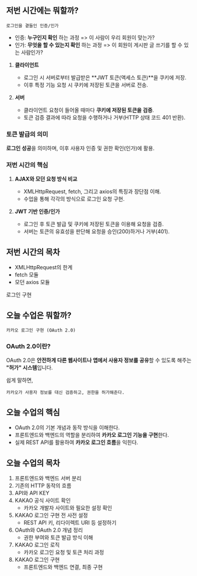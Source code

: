 ## 저번 시간에는 뭐할까?

`로그인을 곁들인 인증/인가`

- 인증: **누구인지 확인** 하는 과정 => 이 사람이 우리 회원이 맞는가?
- 인가: **무엇을 할 수 있는지 확인** 하는 과정 => 이 회원이 게시판 글 쓰기를 할 수 있는 사람인가?

1. **클라이언트**  

   - 로그인 시 서버로부터 발급받은 **JWT 토큰(액세스 토큰)**을 쿠키에 저장.  
   - 이후 특정 기능 요청 시 쿠키에 저장된 토큰을 서버로 전송.  

2. **서버**  

   - 클라이언트 요청이 들어올 때마다 **쿠키에 저장된 토큰을 검증**.  
   - 토큰 검증 결과에 따라 요청을 수행하거나 거부(HTTP 상태 코드 401 반환).  

### 토큰 발급의 의미

**로그인 성공**을 의미하며, 이후 사용자 인증 및 권한 확인(인가)에 활용.  

### 저번 시간의 핵심 

1. **AJAX와 모던 요청 방식 비교** 

   - XMLHttpRequest, fetch, 그리고 axios의 특징과 장단점 이해.  
   - 수업을 통해 각각의 방식으로 로그인 요청 구현.

2. **JWT 기반 인증/인가**  

   - 로그인 후 토큰 발급 및 쿠키에 저장된 토큰을 이용해 요청을 검증.  
   - 서버는 토큰의 유효성을 판단해 요청을 승인(200)하거나 거부(401).  

## 저번 시간의 목차

- XMLHttpRequest의 한계
- fetch 모듈
- 모던 axios 모듈

로그인 구현

## 오늘 수업은 뭐할까?

`카카오 로그인 구현 (OAuth 2.0)`

### OAuth 2.0이란?

OAuth 2.0은 **안전하게 다른 웹사이트나 앱에서 사용자 정보를 공유**할 수 있도록 해주는 **"허가" 시스템**입니다.  

쉽게 말하면,  

`카카오가 사용자 정보를 대신 검증하고, 권한을 허가해준다.`

## 오늘 수업의 핵심

- OAuth 2.0의 기본 개념과 동작 방식을 이해한다.
- 프론트엔드와 백엔드의 역할을 분리하여 **카카오 로그인 기능을 구현**한다.
- 실제 REST API를 활용하여 **카카오 로그인 흐름**을 익힌다.

## 오늘 수업의 목차

1. 프론트엔드와 백엔드 서버 분리
2. 기존의 HTTP 동작의 흐름
3. API와 API KEY
4. KAKAO 공식 사이트 확인
   - 카카오 개발자 사이트와 필요한 설정 확인
5. KAKAO 로그인 구현 전 사전 설정
   - REST API 키, 리다이렉트 URI 등 설정하기
6. OAuth와 OAuth 2.0 개념 정리
   - 권한 부여와 토큰 발급 방식 이해
7. KAKAO 로그인 로직
   - 카카오 로그인 요청 및 토큰 처리 과정
8. KAKAO 로그인 구현
   - 프론트엔드와 백엔드 연결, 최종 구현
